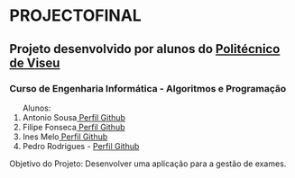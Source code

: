 # PROJECTOFINAL

<h2>Projeto desenvolvido por alunos do <a href="https://www.ipv.pt/">Politécnico de Viseu</a></h2>
<h3>Curso de Engenharia Informática - Algoritmos e Programação</h3>

<ol>
 Alunos:
  <li>Antonio Sousa<a href="https://github.com/asousapt"> Perfil Github</a></li>
  <li>Filipe Fonseca<a href="https://github.com/ffonseca93"> Perfil Github</a></li>
  <li>Ines Melo<a href="https://github.com/imttmelo"> Perfil Github</a></li>
  <li>Pedro Rodrigues - <a href="https://github.com/phsrdev"> Perfil Github</a></li></ol>


Objetivo do Projeto:
Desenvolver uma aplicação para a gestão de exames.

